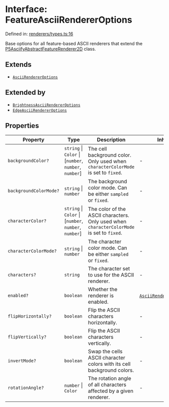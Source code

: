 # Interface: FeatureAsciiRendererOptions

Defined in: [renderers/types.ts:16](https://github.com/humanbydefinition/p5.asciify/blob/e388e858755b4fb844e13d1aa48ab2d219cb215c/src/lib/renderers/types.ts#L16)

Base options for all feature-based ASCII renderers that extend the [P5AsciifyAbstractFeatureRenderer2D](../namespaces/renderer2d/namespaces/feature/classes/P5AsciifyAbstractFeatureRenderer2D.md) class.

## Extends

- [`AsciiRendererOptions`](AsciiRendererOptions.md)

## Extended by

- [`BrightnessAsciiRendererOptions`](BrightnessAsciiRendererOptions.md)
- [`EdgeAsciiRendererOptions`](EdgeAsciiRendererOptions.md)

## Properties

| Property                                                | Type                                                    | Description                                                                               | Inherited from                                                                                 | Defined in                                                                                                                                            |
| ------------------------------------------------------- | ------------------------------------------------------- | ----------------------------------------------------------------------------------------- | ---------------------------------------------------------------------------------------------- | ----------------------------------------------------------------------------------------------------------------------------------------------------- |
| <a id="backgroundcolor"></a> `backgroundColor?`         | `string` \| `Color` \| \[`number`, `number`, `number`\] | The cell background color. Only used when `characterColorMode` is set to `fixed`.         | -                                                                                              | [renderers/types.ts:27](https://github.com/humanbydefinition/p5.asciify/blob/e388e858755b4fb844e13d1aa48ab2d219cb215c/src/lib/renderers/types.ts#L27) |
| <a id="backgroundcolormode"></a> `backgroundColorMode?` | `string` \| `number`                                    | The background color mode. Can be either `sampled` or `fixed`.                            | -                                                                                              | [renderers/types.ts:30](https://github.com/humanbydefinition/p5.asciify/blob/e388e858755b4fb844e13d1aa48ab2d219cb215c/src/lib/renderers/types.ts#L30) |
| <a id="charactercolor"></a> `characterColor?`           | `string` \| `Color` \| \[`number`, `number`, `number`\] | The color of the ASCII characters. Only used when `characterColorMode` is set to `fixed`. | -                                                                                              | [renderers/types.ts:21](https://github.com/humanbydefinition/p5.asciify/blob/e388e858755b4fb844e13d1aa48ab2d219cb215c/src/lib/renderers/types.ts#L21) |
| <a id="charactercolormode"></a> `characterColorMode?`   | `string` \| `number`                                    | The character color mode. Can be either `sampled` or `fixed`.                             | -                                                                                              | [renderers/types.ts:24](https://github.com/humanbydefinition/p5.asciify/blob/e388e858755b4fb844e13d1aa48ab2d219cb215c/src/lib/renderers/types.ts#L24) |
| <a id="characters"></a> `characters?`                   | `string`                                                | The character set to use for the ASCII renderer.                                          | -                                                                                              | [renderers/types.ts:18](https://github.com/humanbydefinition/p5.asciify/blob/e388e858755b4fb844e13d1aa48ab2d219cb215c/src/lib/renderers/types.ts#L18) |
| <a id="enabled"></a> `enabled?`                         | `boolean`                                               | Whether the renderer is enabled.                                                          | [`AsciiRendererOptions`](AsciiRendererOptions.md).[`enabled`](AsciiRendererOptions.md#enabled) | [renderers/types.ts:10](https://github.com/humanbydefinition/p5.asciify/blob/e388e858755b4fb844e13d1aa48ab2d219cb215c/src/lib/renderers/types.ts#L10) |
| <a id="fliphorizontally"></a> `flipHorizontally?`       | `boolean`                                               | Flip the ASCII characters horizontally.                                                   | -                                                                                              | [renderers/types.ts:39](https://github.com/humanbydefinition/p5.asciify/blob/e388e858755b4fb844e13d1aa48ab2d219cb215c/src/lib/renderers/types.ts#L39) |
| <a id="flipvertically"></a> `flipVertically?`           | `boolean`                                               | Flip the ASCII characters vertically.                                                     | -                                                                                              | [renderers/types.ts:42](https://github.com/humanbydefinition/p5.asciify/blob/e388e858755b4fb844e13d1aa48ab2d219cb215c/src/lib/renderers/types.ts#L42) |
| <a id="invertmode"></a> `invertMode?`                   | `boolean`                                               | Swap the cells ASCII character colors with its cell background colors.                    | -                                                                                              | [renderers/types.ts:33](https://github.com/humanbydefinition/p5.asciify/blob/e388e858755b4fb844e13d1aa48ab2d219cb215c/src/lib/renderers/types.ts#L33) |
| <a id="rotationangle"></a> `rotationAngle?`             | `number` \| `Color`                                     | The rotation angle of all characters affected by a given renderer.                        | -                                                                                              | [renderers/types.ts:36](https://github.com/humanbydefinition/p5.asciify/blob/e388e858755b4fb844e13d1aa48ab2d219cb215c/src/lib/renderers/types.ts#L36) |
